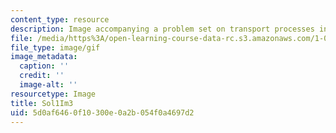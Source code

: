 ```yaml
---
content_type: resource
description: Image accompanying a problem set on transport processes in the environment.
file: /media/https%3A/open-learning-course-data-rc.s3.amazonaws.com/1-061-transport-processes-in-the-environment-fall-2008/5d0af6460f10300e0a2b054f0a4697d2_Sol1Im3.gif
file_type: image/gif
image_metadata:
  caption: ''
  credit: ''
  image-alt: ''
resourcetype: Image
title: Sol1Im3
uid: 5d0af646-0f10-300e-0a2b-054f0a4697d2
---
```

